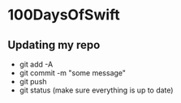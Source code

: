 # 100DaysOfSwift
## Updating my repo

- git add -A
- git commit -m "some message" 
- git push 
- git status (make sure everything is up to date)

